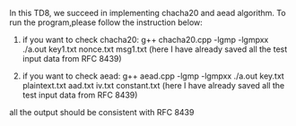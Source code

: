 In this TD8, we succeed in implementing chacha20 and aead algorithm. To run the program,please follow the instruction below:

1. if you want to check chacha20:
g++ chacha20.cpp -lgmp -lgmpxx
./a.out key1.txt nonce.txt msg1.txt
(here I have already saved all the test input data from RFC 8439)

2. if you want to check aead:
g++ aead.cpp -lgmp -lgmpxx
./a.out key.txt plaintext.txt aad.txt iv.txt constant.txt
(here I have already saved all the test input data from RFC 8439)

all the output should be consistent with RFC 8439
